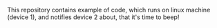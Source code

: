 This repository contains example of code, which runs on linux machine (device 1),
and notifies device 2 about, that it's time to beep!
